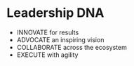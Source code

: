 # Leadership DNA

* INNOVATE for results
* ADVOCATE an inspiring vision
* COLLABORATE across the ecosystem
* EXECUTE with agility
